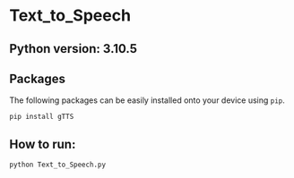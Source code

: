 # Text_to_Speech
## Python version: 3.10.5

## Packages
The following packages can be easily installed onto your device using `pip`.
```
pip install gTTS
```
## How to run:
```
python Text_to_Speech.py
